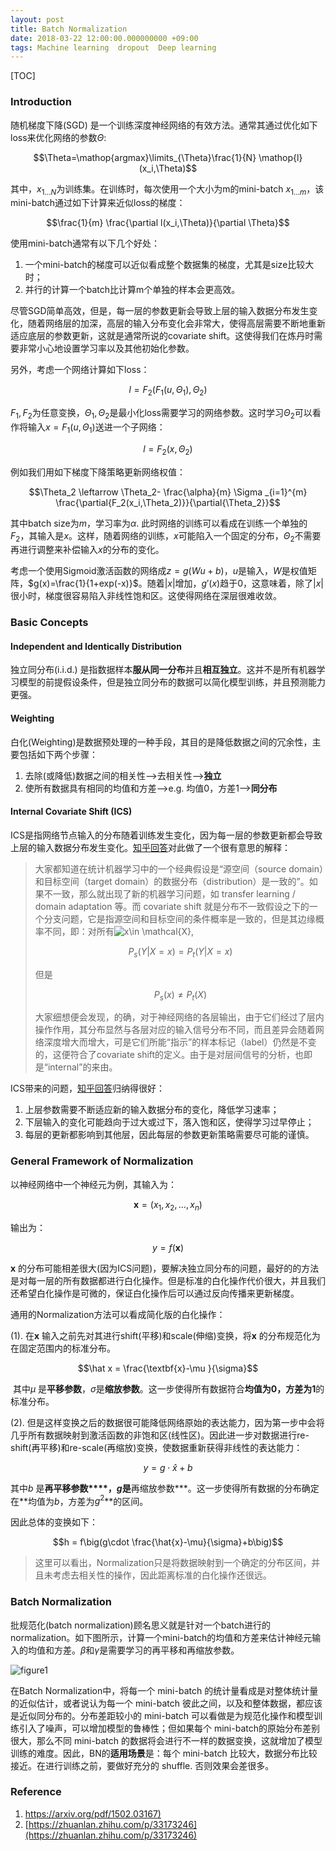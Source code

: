 ```yaml
---
layout: post
title: Batch Normalization
date: 2018-03-22 12:00:00.000000000 +09:00
tags: Machine learning  dropout  Deep learning
---
```


[TOC]

### Introduction

随机梯度下降(SGD) 是一个训练深度神经网络的有效方法。通常其通过优化如下loss来优化网络的参数$\Theta$:

$$\Theta=\mathop{argmax}\limits_{\Theta}\frac{1}{N} \mathop{l}(x_i,\Theta)$$

其中，$x_{1…N}$为训练集。在训练时，每次使用一个大小为m的mini-batch $x_{1…m}$，该mini-batch通过如下计算来近似loss的梯度：

$$\frac{1}{m} \frac{\partial l(x_i,\Theta)}{\partial \Theta}$$

使用mini-batch通常有以下几个好处：

1. 一个mini-batch的梯度可以近似看成整个数据集的梯度，尤其是size比较大时；
2. 并行的计算一个batch比计算m个单独的样本会更高效。

尽管SGD简单高效，但是，每一层的参数更新会导致上层的输入数据分布发生变化，随着网络层的加深，高层的输入分布变化会非常大，使得高层需要不断地重新适应底层的参数更新，这就是通常所说的covariate shift。这使得我们在炼丹时需要非常小心地设置学习率以及其他初始化参数。

另外，考虑一个网络计算如下loss：

$$l = F_2(F_1(u,\Theta_1),\Theta_2)$$

$F_1,F_2$为任意变换，$\Theta_1,\Theta_2$是最小化loss需要学习的网络参数。这时学习$\Theta_2$可以看作将输入$x=F_1(u,\Theta_1)$送进一个子网络：

$$l=F_2(x,\Theta_2)$$

例如我们用如下梯度下降策略更新网络权值：

$$\Theta_2 \leftarrow \Theta_2- \frac{\alpha}{m} \Sigma _{i=1}^{m} \frac{\partial{F_2(x_i,\Theta_2)}}{\partial{\Theta_2}}$$

其中batch size为$m$，学习率为$\alpha$. 此时网络的训练可以看成在训练一个单独的$F_2$，其输入是$x$。这样，随着网络的训练，$x$可能陷入一个固定的分布，$\Theta_2$不需要再进行调整来补偿输入$x$的分布的变化。

考虑一个使用Sigmoid激活函数的网络成$z=g(Wu+b)$，$u$是输入，$W$是权值矩阵，$g(x)=\frac{1}{1+exp(-x)}$。随着$\left|x\right|$增加，$g'(x)$趋于0，这意味着，除了$\left|x \right|$很小时，梯度很容易陷入非线性饱和区。这使得网络在深层很难收敛。

### Basic Concepts

#### Independent and Identically Distribution

独立同分布(i.i.d.) 是指数据样本**服从同一分布**并且**相互独立**。这并不是所有机器学习模型的前提假设条件，但是独立同分布的数据可以简化模型训练，并且预测能力更强。

#### Weighting

白化(Weighting)是数据预处理的一种手段，其目的是降低数据之间的冗余性，主要包括如下两个步骤：

1. 去除(或降低)数据之间的相关性——>去相关性——>**独立**
2. 使所有数据具有相同的均值和方差——>e.g. 均值0，方差1——>**同分布**

#### Internal Covariate Shift (ICS)

ICS是指网络节点输入的分布随着训练发生变化，因为每一层的参数更新都会导致上层的输入数据分布发生变化。[知乎回答](https://www.zhihu.com/question/38102762/answer/85238569)对此做了一个很有意思的解释：

> 大家都知道在统计机器学习中的一个经典假设是“源空间（source domain）和目标空间（target domain）的数据分布（distribution）是一致的”。如果不一致，那么就出现了新的机器学习问题，如 transfer learning / domain adaptation 等。而 covariate shift 就是分布不一致假设之下的一个分支问题，它是指源空间和目标空间的条件概率是一致的，但是其边缘概率不同，即：对所有![x\in \mathcal{X}](https://www.zhihu.com/equation?tex=x%5Cin+%5Cmathcal%7BX%7D),
>
> $$P_s(Y|X=x)=P_t(Y|X=x)$$
>
> 但是
>
> $$P_s(x) \not=P_t(X)$$
>
> 大家细想便会发现，的确，对于神经网络的各层输出，由于它们经过了层内操作作用，其分布显然与各层对应的输入信号分布不同，而且差异会随着网络深度增大而增大，可是它们所能“指示”的样本标记（label）仍然是不变的，这便符合了covariate shift的定义。由于是对层间信号的分析，也即是“internal”的来由。

ICS带来的问题，[知乎回答](https://zhuanlan.zhihu.com/p/33173246)归纳得很好：

1. 上层参数需要不断适应新的输入数据分布的变化，降低学习速率；
2. 下层输入的变化可能趋向于过大或过下，落入饱和区，使得学习过早停止；
3. 每层的更新都影响到其他层，因此每层的参数更新策略需要尽可能的谨慎。

### General Framework of Normalization

以神经网络中一个神经元为例，其输入为：

$$\textbf{x} = (x_1,x_2,…,x_n)$$

输出为：

$$y=f(\textbf{x})$$

$\textbf{x}$ 的分布可能相差很大(因为ICS问题)，要解决独立同分布的问题，最好的的方法是对每一层的所有数据都进行白化操作。但是标准的白化操作代价很大，并且我们还希望白化操作是可微的，保证白化操作后可以通过反向传播来更新梯度。

通用的Normalization方法可以看成简化版的白化操作：

(1). 在$\textbf{x}$ 输入之前先对其进行shift(平移)和scale(伸缩)变换，将$\textbf{x}$ 的分布规范化为在固定范围内的标准分布。

$$\hat x = \frac{\textbf{x}-\mu }{\sigma}$$

​       其中$\mu$ 是**平移参数**，$\sigma$是**缩放参数**。这一步使得所有数据符合**均值为0，方差为1**的标准分布。

(2). 但是这样变换之后的数据很可能降低网络原始的表达能力，因为第一步中会将几乎所有数据映射到激活函数的非饱和区(线性区)。因此进一步对数据进行re-shift(再平移)和re-scale(再缩放)变换，使数据重新获得非线性的表达能力：

$$y=g\cdot\hat{x}+b$$

其中$b$ 是**再平移参数****，$g$是**再缩放参数***。这一步使得所有数据的分布确定在**均值为$b$，方差为$g^2$**的区间。

因此总体的变换如下：

$$h = f\big(g\cdot \frac{\hat{x}-\mu}{\sigma}+b\big)$$

> 这里可以看出，Normalization只是将数据映射到一个确定的分布区间，并且未考虑去相关性的操作，因此距离标准的白化操作还很远。

### Batch Normalization

批规范化(batch normalization)顾名思义就是针对一个batch进行的normalization。如下图所示，计算一个mini-batch的均值和方差来估计神经元输入的均值和方差。$\beta$和$\gamma$是需要学习的再平移和再缩放参数。

![figure1](https://github.com/Pea-Shooter/Pea-Shooter.github.io/raw/master/images/blog/2018-03-22/Figure_1.png)

在Batch Normalization中，将每一个 mini-batch 的统计量看成是对整体统计量的近似估计，或者说认为每一个 mini-batch 彼此之间，以及和整体数据，都应该是近似同分布的。分布差距较小的 mini-batch 可以看做是为规范化操作和模型训练引入了噪声，可以增加模型的鲁棒性；但如果每个 mini-batch的原始分布差别很大，那么不同 mini-batch 的数据将会进行不一样的数据变换，这就增加了模型训练的难度。因此，BN的**适用场景**是：每个 mini-batch 比较大，数据分布比较接近。在进行训练之前，要做好充分的 shuffle. 否则效果会差很多。

### Reference

1. [https://arxiv.org/pdf/1502.03167)](https://arxiv.org/pdf/1502.03167)
2. [https://zhuanlan.zhihu.com/p/33173246](https://zhuanlan.zhihu.com/p/33173246)







